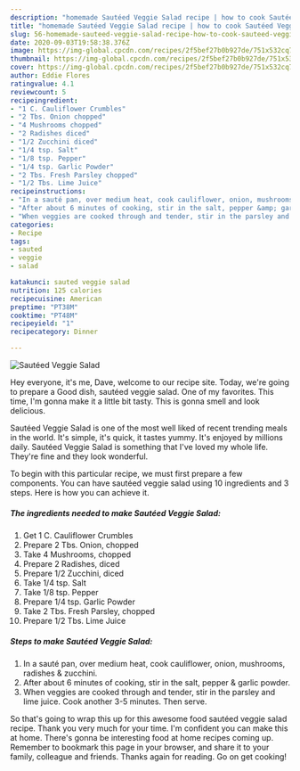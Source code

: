 ```yaml
---
description: "homemade Sautéed Veggie Salad recipe | how to cook Sautéed Veggie Salad"
title: "homemade Sautéed Veggie Salad recipe | how to cook Sautéed Veggie Salad"
slug: 56-homemade-sauteed-veggie-salad-recipe-how-to-cook-sauteed-veggie-salad
date: 2020-09-03T19:58:38.376Z
image: https://img-global.cpcdn.com/recipes/2f5bef27b0b927de/751x532cq70/sauteed-veggie-salad-recipe-main-photo.jpg
thumbnail: https://img-global.cpcdn.com/recipes/2f5bef27b0b927de/751x532cq70/sauteed-veggie-salad-recipe-main-photo.jpg
cover: https://img-global.cpcdn.com/recipes/2f5bef27b0b927de/751x532cq70/sauteed-veggie-salad-recipe-main-photo.jpg
author: Eddie Flores
ratingvalue: 4.1
reviewcount: 5
recipeingredient:
- "1 C. Cauliflower Crumbles"
- "2 Tbs. Onion chopped"
- "4 Mushrooms chopped"
- "2 Radishes diced"
- "1/2 Zucchini diced"
- "1/4 tsp. Salt"
- "1/8 tsp. Pepper"
- "1/4 tsp. Garlic Powder"
- "2 Tbs. Fresh Parsley chopped"
- "1/2 Tbs. Lime Juice"
recipeinstructions:
- "In a sauté pan, over medium heat, cook cauliflower, onion, mushrooms, radishes &amp; zucchini."
- "After about 6 minutes of cooking, stir in the salt, pepper &amp; garlic powder."
- "When veggies are cooked through and tender, stir in the parsley and lime juice. Cook another 3-5 minutes. Then serve."
categories:
- Recipe
tags:
- sauted
- veggie
- salad

katakunci: sauted veggie salad 
nutrition: 125 calories
recipecuisine: American
preptime: "PT38M"
cooktime: "PT48M"
recipeyield: "1"
recipecategory: Dinner

---
```



![Sautéed Veggie Salad](https://img-global.cpcdn.com/recipes/2f5bef27b0b927de/751x532cq70/sauteed-veggie-salad-recipe-main-photo.jpg)

Hey everyone, it's me, Dave, welcome to our recipe site. Today, we're going to prepare a Good dish, sautéed veggie salad. One of my favorites. This time, I'm gonna make it a little bit tasty. This is gonna smell and look delicious.

Sautéed Veggie Salad is one of the most well liked of recent trending meals in the world. It's simple, it's quick, it tastes yummy. It's enjoyed by millions daily. Sautéed Veggie Salad is something that I've loved my whole life. They're fine and they look wonderful.




To begin with this particular recipe, we must first prepare a few components. You can have sautéed veggie salad using 10 ingredients and 3 steps. Here is how you can achieve it.

<!--inarticleads1-->

##### The ingredients needed to make Sautéed Veggie Salad:

1. Get 1 C. Cauliflower Crumbles
1. Prepare 2 Tbs. Onion, chopped
1. Take 4 Mushrooms, chopped
1. Prepare 2 Radishes, diced
1. Prepare 1/2 Zucchini, diced
1. Take 1/4 tsp. Salt
1. Take 1/8 tsp. Pepper
1. Prepare 1/4 tsp. Garlic Powder
1. Take 2 Tbs. Fresh Parsley, chopped
1. Prepare 1/2 Tbs. Lime Juice




<!--inarticleads2-->

##### Steps to make Sautéed Veggie Salad:

1. In a sauté pan, over medium heat, cook cauliflower, onion, mushrooms, radishes &amp; zucchini.
1. After about 6 minutes of cooking, stir in the salt, pepper &amp; garlic powder.
1. When veggies are cooked through and tender, stir in the parsley and lime juice. Cook another 3-5 minutes. Then serve.




So that's going to wrap this up for this awesome food sautéed veggie salad recipe. Thank you very much for your time. I'm confident you can make this at home. There's gonna be interesting food at home recipes coming up. Remember to bookmark this page in your browser, and share it to your family, colleague and friends. Thanks again for reading. Go on get cooking!
